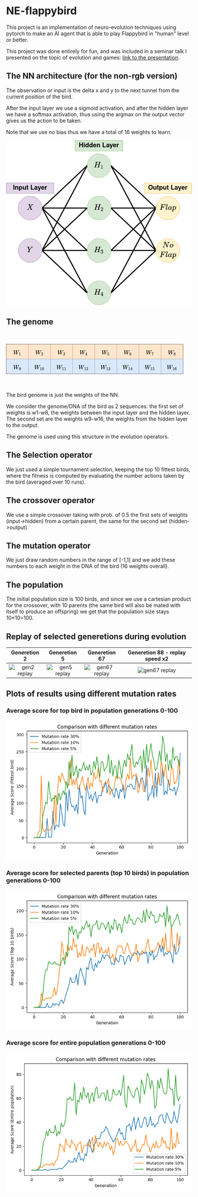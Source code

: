 # NE-flappybird

This project is an implementation of neuro-evolution techniques using pytorch to make an AI agent that is able to play Flappybird in "human" level or better.

This project was done entirely for fun, and was included in a seminar talk I presented on the topic of evolution and games: [link to the presentation](https://drive.google.com/file/d/1d-3R-Rxr_p3sAPNx1vfStFdQUYGagXds/view?usp=sharing).


## The NN architecture (for the non-rgb version)

The observation or input is the delta x and y to the next tunnel from the current position of the bird.

After the input layer we use a sigmoid activation, and after the hidden layer we have a softmax activation, thus using the argmax on the output vector gives us the action to be taken.

Note that we use no bias thus we have a total of 16 weights to learn.

![flappybird NN](readme_data/NE-flappy-NN.png)

## The genome
<br>

![flappybird genome](readme_data/flappy-genome.png)

<br>

The bird genome is just the weights of the NN.

We consider the genome/DNA of the bird as 2 sequences: the first set of weights is w1-w8, the weights between the input layer and the hidden layer.
The  second set are the weights w9-w16, the weights from the hidden layer to the output.

The genome is used using this structure in the evolution operators.


## The Selection operator

We just used a simple tournament selection, keeping the top 10 fittest birds, where the fitness is computed by evaluating the number actions taken by the bird (averaged over 10 runs).

## The crossover operator

We use a simple crossover taking with prob. of 0.5 the first sets of weights (input->hidden) from a certain parent, the same for the second set (hidden->output)

## The mutation operator

We just draw random numbers in the range of [-1,1] and we add these numbers to each weight in the DNA of the bird (16 weights overall).

## The population

The initial population size is 100 birds, and since we use a cartesian product for the crossover, with 10 parents (the same bird will also be mated with itself to produce an offspring) we get that the population size stays 10*10=100.


## Replay of selected generetions during evolution
  Generetion 2 |  Generetion 5 | Generetion 67  |  Generetion 88 - replay speed x2|
|:---:|:---:|:---:|:---:|
|  ![gen2 replay](readme_data/gen2-1-mr5.gif)|  ![gen5 replay](readme_data/gen5-43-mr5.gif) |  ![gen67 replay](readme_data/gen67-278-mr5.gif) |  ![gen67 replay](readme_data/gen88-486-mr5.gif) |

## Plots of results using different mutation rates

### Average score for top bird in population generations 0-100
![img](plots/comp_0-100_score_mr.png)

### Average score for selected parents (top 10 birds) in population generations 0-100
![img](plots/comp_0-100_score_parents_mr.png)

### Average score for entire population generations 0-100
![img](plots/comp_0-100_score_pop_mr.png)